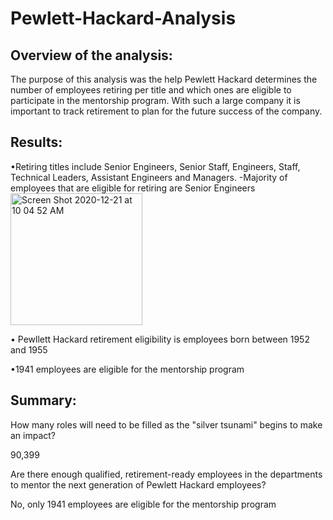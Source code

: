 # Pewlett-Hackard-Analysis

## Overview of the analysis: 
The purpose of this analysis was the help Pewlett Hackard determines the number of employees retiring per title and which ones are eligible to participate in the mentorship program. With such a large company it is important to track retirement to plan for the future success of the company.

## Results:
•Retiring titles include Senior Engineers, Senior Staff, Engineers, Staff, Technical Leaders, Assistant Engineers and Managers.
-Majority of employees that are eligible for retiring are Senior Engineers
<img width="211" alt="Screen Shot 2020-12-21 at 10 04 52 AM" src="https://user-images.githubusercontent.com/72036895/102802509-01c6b880-4374-11eb-81e7-f4ddbccc3fed.png">


• Pewllett Hackard retirement eligibility is employees born between 1952 and 1955

•1941 employees are eligible for the mentorship program

## Summary:
How many roles will need to be filled as the "silver tsunami" begins to make an impact?

90,399

Are there enough qualified, retirement-ready employees in the departments to mentor the next generation of Pewlett Hackard employees?

No, only 1941 employees are eligible for the mentorship program
